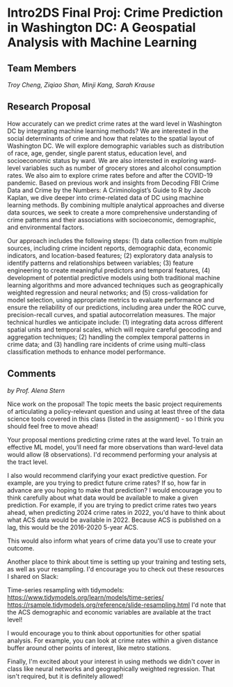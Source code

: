 # Intro2DS Final Proj: Crime Prediction in Washington DC: A Geospatial Analysis with Machine Learning

## Team Members

*Troy Cheng, Ziqiao Shan, Minji Kang, Sarah Krause*

## Research Proposal

How accurately can we predict crime rates at the ward level in Washington DC by integrating machine learning methods? We are interested in the social determinants of crime and how that relates to the spatial layout of Washington DC. We will explore demographic variables such as distribution of race, age, gender, single parent status, education level, and socioeconomic status by ward. We are also interested in exploring ward-level variables such as number of grocery stores and alcohol consumption rates. We also aim to explore crime rates before and after the COVID-19 pandemic. Based on previous work and insights from Decoding FBI Crime Data and Crime by the Numbers: A Criminologist’s Guide to R by Jacob Kaplan, we dive deeper into crime-related data of DC using machine learning methods. By combining multiple analytical approaches and diverse data sources, we seek to create a more comprehensive understanding of crime patterns and their associations with socioeconomic, demographic, and environmental factors. 

Our approach includes the following steps: (1) data collection from multiple sources, including crime incident reports, demographic data, economic indicators, and location-based features; (2) exploratory data analysis to identify patterns and relationships between variables; (3) feature engineering to create meaningful predictors and temporal features, (4) development of potential predictive models using both traditional machine learning algorithms and more advanced techniques such as geographically weighted regression and neural networks; and (5) cross-validation for model selection, using appropriate metrics to evaluate performance and ensure the reliability of our predictions, including area under the ROC curve, precision-recall curves, and spatial autocorrelation measures. The major technical hurdles we anticipate include: (1) integrating data across different spatial units and temporal scales, which will require careful geocoding and aggregation techniques; (2) handling the complex temporal patterns in crime data; and (3) handling rare incidents of crime using multi-class classification methods to enhance model performance. 

## Comments

*by Prof. Alena Stern*

Nice work on the proposal! The topic meets the basic project requirements of articulating a policy-relevant question and using at least three of the data science tools covered in this class (listed in the assignment) - so I think you should feel free to move ahead!

Your proposal mentions predicting crime rates at the ward level. To train an effective ML model, you'll need far more observations than ward-level data would allow (8 observations). I'd recommend performing your analysis at the tract level. 

I also would recommend clarifying your exact predictive question. For example, are you trying to predict future crime rates? If so, how far in advance are you hoping to make that prediction? I would encourage you to think carefully about what data would be available to make a given prediction. For example, if you are trying to predict crime rates two years ahead, when predicting 2024 crime rates in 2022, you'd have to think about what ACS data would be available in 2022. Because ACS is published on a lag, this would be the 2016-2020 5-year ACS. 

This would also inform what years of crime data you'll use to create your outcome.

Another place to think about time is setting up your training and testing sets, as well as your resampling. I'd encourage you to check out these resources I shared on Slack:

Time-series resampling with tidymodels:
<https://www.tidymodels.org/learn/models/time-series/>
<https://rsample.tidymodels.org/reference/slide-resampling.html>
I'd note that the ACS demographic and economic variables are available at the tract level!

I would encourage you to think about opportunities for other spatial analysis. For example, you can look at crime rates within a given distance buffer around other points of interest, like metro stations. 

Finally, I'm excited about your interest in using methods we didn't cover in class like neural networks and geographically weighted regression. That isn't required, but it is definitely allowed!
